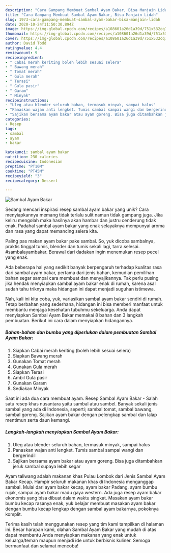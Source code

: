 ```yaml
---
description: "Cara Gampang Membuat Sambal Ayam Bakar, Bisa Manjain Lidah"
title: "Cara Gampang Membuat Sambal Ayam Bakar, Bisa Manjain Lidah"
slug: 1973-cara-gampang-membuat-sambal-ayam-bakar-bisa-manjain-lidah
date: 2020-10-24T11:50:30.894Z
image: https://img-global.cpcdn.com/recipes/a108601a26d1a39d/751x532cq70/sambal-ayam-bakar-foto-resep-utama.jpg
thumbnail: https://img-global.cpcdn.com/recipes/a108601a26d1a39d/751x532cq70/sambal-ayam-bakar-foto-resep-utama.jpg
cover: https://img-global.cpcdn.com/recipes/a108601a26d1a39d/751x532cq70/sambal-ayam-bakar-foto-resep-utama.jpg
author: David Todd
ratingvalue: 4.4
reviewcount: 9
recipeingredient:
- " Cabai merah keriting boleh lebih sesuai selera"
- " Bawang merah"
- " Tomat merah"
- " Gula merah"
- " Terasi"
- " Gula pasir"
- " Garam"
- " Minyak"
recipeinstructions:
- "Uleg atau blender seluruh bahan, termasuk minyak, sampai halus"
- "Panaskan wajan anti lengket. Tumis sambal sampai wangi dan bergerindil"
- "Sajikan bersama ayam bakar atau ayam goreng. Bisa juga ditambahkan jeruk sambal supaya lebih segar"
categories:
- Resep
tags:
- sambal
- ayam
- bakar

katakunci: sambal ayam bakar 
nutrition: 230 calories
recipecuisine: Indonesian
preptime: "PT10M"
cooktime: "PT45M"
recipeyield: "3"
recipecategory: Dessert

---
```



![Sambal Ayam Bakar](https://img-global.cpcdn.com/recipes/a108601a26d1a39d/751x532cq70/sambal-ayam-bakar-foto-resep-utama.jpg)

Sedang mencari inspirasi resep sambal ayam bakar yang unik? Cara menyiapkannya memang tidak terlalu sulit namun tidak gampang juga. Jika keliru mengolah maka hasilnya akan hambar dan justru cenderung tidak enak. Padahal sambal ayam bakar yang enak selayaknya mempunyai aroma dan rasa yang dapat memancing selera kita.

Paling pas makan ayam bakar pake sambal. So, yuk dicoba sambalnya, praktis tinggal tumis, blender dan tumis sekali lagi, tarra.selesai. #sambalayambakar. Berawal dari dadakan ingin menemukan resep pecel yang enak.

Ada beberapa hal yang sedikit banyak berpengaruh terhadap kualitas rasa dari sambal ayam bakar, pertama dari jenis bahan, kemudian pemilihan bahan segar sampai cara membuat dan menyajikannya. Tak perlu pusing jika hendak menyiapkan sambal ayam bakar enak di rumah, karena asal sudah tahu triknya maka hidangan ini dapat menjadi suguhan istimewa.


Nah, kali ini kita coba, yuk, variasikan sambal ayam bakar sendiri di rumah. Tetap berbahan yang sederhana, hidangan ini bisa memberi manfaat untuk membantu menjaga kesehatan tubuhmu sekeluarga. Anda dapat menyiapkan Sambal Ayam Bakar memakai 8 bahan dan 3 langkah pembuatan. Berikut ini cara dalam menyiapkan hidangannya.

<!--inarticleads1-->

##### Bahan-bahan dan bumbu yang diperlukan dalam pembuatan Sambal Ayam Bakar:

1. Siapkan  Cabai merah keriting (boleh lebih sesuai selera)
1. Siapkan  Bawang merah
1. Gunakan  Tomat merah
1. Gunakan  Gula merah
1. Siapkan  Terasi
1. Ambil  Gula pasir
1. Gunakan  Garam
1. Sediakan  Minyak


Saat ini ada dua cara membuat ayam. Resep Sambal Ayam Bakar - Salah satu resep khas nusantara yaitu sambal atau sambel. Banyak sekali jenis sambal yang ada di Indonesia, seperti; sambal tomat, sambal bawang, sambal goreng. Sajikan ayam bakar dengan pelengkap sambal dan lalap mentimun serta daun kemangi. 

<!--inarticleads2-->

##### Langkah-langkah menyiapkan Sambal Ayam Bakar:

1. Uleg atau blender seluruh bahan, termasuk minyak, sampai halus
1. Panaskan wajan anti lengket. Tumis sambal sampai wangi dan bergerindil
1. Sajikan bersama ayam bakar atau ayam goreng. Bisa juga ditambahkan jeruk sambal supaya lebih segar


Ayam taliwang adalah makanan khas Pulau Lombok dari Jenis Sambal Ayam Bakar Kecap. Hampir seluruh makanan khas di Indonesia menganggap sambal. Mulai dari ayam bakar kecap, ayam bakar Padang, ayam bumbu rujak, sampai ayam bakar madu gaya western. Ada juga resep ayam bakar ekonomis yang bisa dibuat dalam waktu singkat. Masakan ayam bakar bumbu kecap rasanya enak, yuk belajar membuat masakan ayam bakar dengan bumbu kecap lengkap dengan sambal ayam bakarnya, pokoknya komplit. 

Terima kasih telah menggunakan resep yang tim kami tampilkan di halaman ini. Besar harapan kami, olahan Sambal Ayam Bakar yang mudah di atas dapat membantu Anda menyiapkan makanan yang enak untuk keluarga/teman maupun menjadi ide untuk berbisnis kuliner. Semoga bermanfaat dan selamat mencoba!
